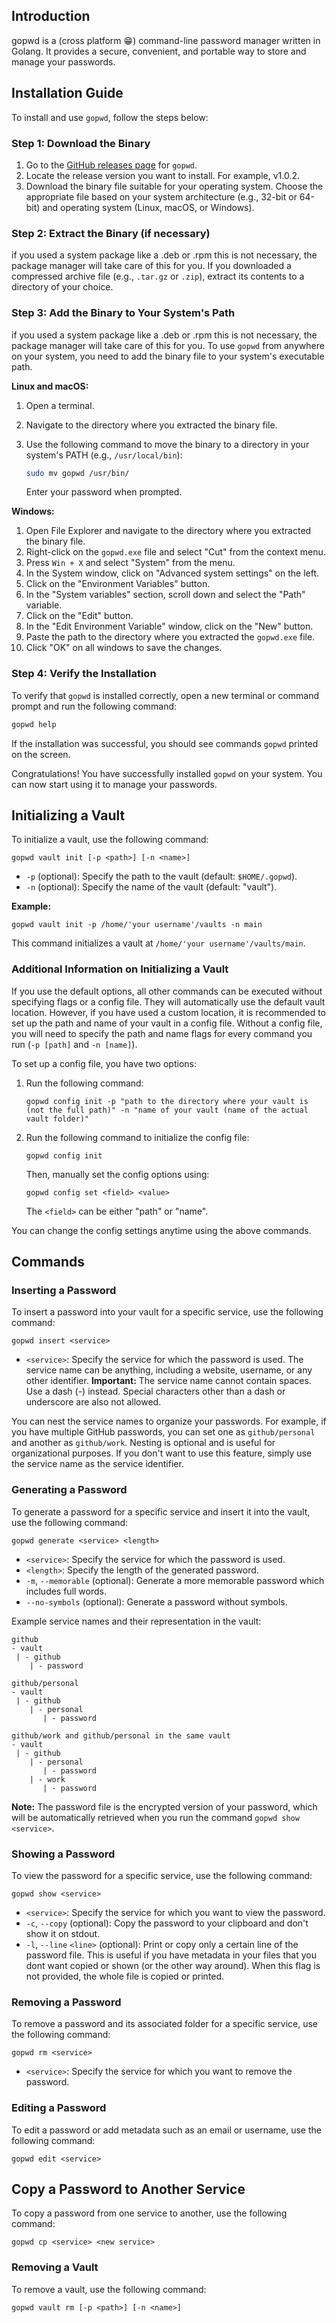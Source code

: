 ## Introduction
gopwd is a (cross platform 😁) command-line password manager written in Golang. It provides a secure, convenient, and portable way to store and manage your passwords.

## Installation Guide

To install and use `gopwd`, follow the steps below:

### Step 1: Download the Binary

1. Go to the [GitHub releases page](https://github.com/pvwnthem/gopwd/releases) for `gopwd`.
2. Locate the release version you want to install. For example, v1.0.2.
3. Download the binary file suitable for your operating system. Choose the appropriate file based on your system architecture (e.g., 32-bit or 64-bit) and operating system (Linux, macOS, or Windows).

### Step 2: Extract the Binary (if necessary)
if you used a system package like a .deb or .rpm this is not necessary, the package manager will take care of this for you.
If you downloaded a compressed archive file (e.g., `.tar.gz` or `.zip`), extract its contents to a directory of your choice.

### Step 3: Add the Binary to Your System's Path

if you used a system package like a .deb or .rpm this is not necessary, the package manager will take care of this for you.
To use `gopwd` from anywhere on your system, you need to add the binary file to your system's executable path.

**Linux and macOS:**

1. Open a terminal.
2. Navigate to the directory where you extracted the binary file.
3. Use the following command to move the binary to a directory in your system's PATH (e.g., `/usr/local/bin`):

   ```bash
   sudo mv gopwd /usr/bin/
   ```

   Enter your password when prompted.

**Windows:**

1. Open File Explorer and navigate to the directory where you extracted the binary file.
2. Right-click on the `gopwd.exe` file and select "Cut" from the context menu.
3. Press `Win + X` and select "System" from the menu.
4. In the System window, click on "Advanced system settings" on the left.
5. Click on the "Environment Variables" button.
6. In the "System variables" section, scroll down and select the "Path" variable.
7. Click on the "Edit" button.
8. In the "Edit Environment Variable" window, click on the "New" button.
9. Paste the path to the directory where you extracted the `gopwd.exe` file.
10. Click "OK" on all windows to save the changes.

### Step 4: Verify the Installation

To verify that `gopwd` is installed correctly, open a new terminal or command prompt and run the following command:

```bash
gopwd help
```

If the installation was successful, you should see commands `gopwd` printed on the screen.

Congratulations! You have successfully installed `gopwd` on your system. You can now start using it to manage your passwords.

## Initializing a Vault
To initialize a vault, use the following command:

```
gopwd vault init [-p <path>] [-n <name>]
```

- `-p` (optional): Specify the path to the vault (default: `$HOME/.gopwd`).
- `-n` (optional): Specify the name of the vault (default: "vault").

**Example:**

```
gopwd vault init -p /home/'your username'/vaults -n main
```

This command initializes a vault at `/home/'your username'/vaults/main`.

### Additional Information on Initializing a Vault
If you use the default options, all other commands can be executed without specifying flags or a config file. They will automatically use the default vault location. However, if you have used a custom location, it is recommended to set up the path and name of your vault in a config file. Without a config file, you will need to specify the path and name flags for every command you run (`-p [path]` and `-n [name]`).

To set up a config file, you have two options:

1. Run the following command:

   ```
   gopwd config init -p "path to the directory where your vault is (not the full path)" -n "name of your vault (name of the actual vault folder)"
   ```

2. Run the following command to initialize the config file:

   ```
   gopwd config init
   ```

   Then, manually set the config options using:

   ```
   gopwd config set <field> <value>
   ```

   The `<field>` can be either "path" or "name".

You can change the config settings anytime using the above commands.

## Commands

### Inserting a Password

To insert a password into your vault for a specific service, use the following command:

```
gopwd insert <service> 
```

- `<service>`: Specify the service for which the password is used. The service name can be anything, including a website, username, or any other identifier. **Important:** The service name cannot contain spaces. Use a dash (-) instead. Special characters other than a dash or underscore are also not allowed.

You can nest the service names to organize your passwords. For example, if you have multiple GitHub passwords, you can set one as `github/personal` and another as `github/work`. Nesting is optional and is useful for organizational purposes. If you don't want to use this feature, simply use the service name as the service identifier.

### Generating a Password

To generate a password for a specific service and insert it into the vault, use the following command:

```
gopwd generate <service> <length>
```

- `<service>`: Specify the service for which the password is used.
- `<length>`: Specify the length of the generated password.
- `-m`, `--memorable` (optional): Generate a more memorable password which includes full words.
- `--no-symbols` (optional): Generate a password without symbols.

Example service names and their representation in the vault:

```
github
- vault
 | - github
    | - password

github/personal
- vault
 | - github
    | - personal
       | - password

github/work and github/personal in the same vault
- vault
 | - github
    | - personal
       | - password
    | - work
       | - password
```

**Note:** The password file is the encrypted version of your password, which will be automatically retrieved when you run the command `gopwd show <service>`.

### Showing a Password

To view the password for a specific service, use the following command:

```
gopwd show <service>
```

- `<service>`: Specify the service for which you want to view the password.
- `-c`, `--copy` (optional): Copy the password to your clipboard and don't show it on stdout. 
- `-l`, `--line` `<line>` (optional): Print or copy only a certain line of the password file. This is useful if you have metadata in your files that you dont want copied or shown (or the other way around). When this flag is not provided, the whole file is copied or printed.

### Removing a Password

To remove a password and its associated folder for a specific service, use the following command:

```
gopwd rm <service>
```

- `<service>`: Specify the service for which you want to remove the password.

### Editing a Password

To edit a password or add metadata such as an email or username, use the following command:

```
gopwd edit <service>
```

## Copy a Password to Another Service

To copy a password from one service to another, use the following command:

```
gopwd cp <service> <new service>
```

### Removing a Vault

To remove a vault, use the following command:

```
gopwd vault rm [-p <path>] [-n <name>]
```